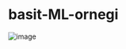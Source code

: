 # basit-ML-ornegi

![image](https://user-images.githubusercontent.com/30200474/63832726-19f21780-c97a-11e9-8ff2-14917b7dc378.png)

